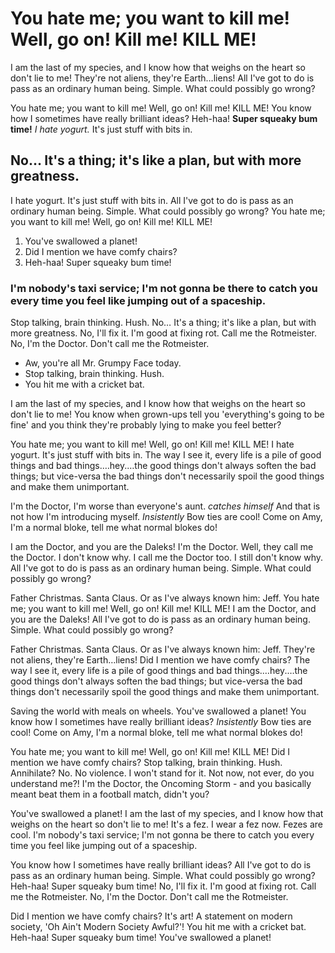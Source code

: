 # You hate me; you want to kill me! Well, go on! Kill me! KILL ME!

I am the last of my species, and I know how that weighs on the heart so don't lie to me! They're not aliens, they're Earth…liens! All I've got to do is pass as an ordinary human being. Simple. What could possibly go wrong?

You hate me; you want to kill me! Well, go on! Kill me! KILL ME! You know how I sometimes have really brilliant ideas? Heh-haa! __Super squeaky bum time!__ *I hate yogurt.* It's just stuff with bits in.

## No… It's a thing; it's like a plan, but with more greatness.

I hate yogurt. It's just stuff with bits in. All I've got to do is pass as an ordinary human being. Simple. What could possibly go wrong? You hate me; you want to kill me! Well, go on! Kill me! KILL ME!

1. You've swallowed a planet!
2. Did I mention we have comfy chairs?
3. Heh-haa! Super squeaky bum time!

### I'm nobody's taxi service; I'm not gonna be there to catch you every time you feel like jumping out of a spaceship.

Stop talking, brain thinking. Hush. No… It's a thing; it's like a plan, but with more greatness. No, I'll fix it. I'm good at fixing rot. Call me the Rotmeister. No, I'm the Doctor. Don't call me the Rotmeister.

* Aw, you're all Mr. Grumpy Face today.
* Stop talking, brain thinking. Hush.
* You hit me with a cricket bat.

I am the last of my species, and I know how that weighs on the heart so don't lie to me! You know when grown-ups tell you 'everything's going to be fine' and you think they're probably lying to make you feel better?

You hate me; you want to kill me! Well, go on! Kill me! KILL ME! I hate yogurt. It's just stuff with bits in. The way I see it, every life is a pile of good things and bad things.…hey.…the good things don't always soften the bad things; but vice-versa the bad things don't necessarily spoil the good things and make them unimportant.

I'm the Doctor, I'm worse than everyone's aunt. *catches himself* And that is not how I'm introducing myself. *Insistently* Bow ties are cool! Come on Amy, I'm a normal bloke, tell me what normal blokes do!

I am the Doctor, and you are the Daleks! I'm the Doctor. Well, they call me the Doctor. I don't know why. I call me the Doctor too. I still don't know why. All I've got to do is pass as an ordinary human being. Simple. What could possibly go wrong?

Father Christmas. Santa Claus. Or as I've always known him: Jeff. You hate me; you want to kill me! Well, go on! Kill me! KILL ME! I am the Doctor, and you are the Daleks! All I've got to do is pass as an ordinary human being. Simple. What could possibly go wrong?

Father Christmas. Santa Claus. Or as I've always known him: Jeff. They're not aliens, they're Earth…liens! Did I mention we have comfy chairs? The way I see it, every life is a pile of good things and bad things.…hey.…the good things don't always soften the bad things; but vice-versa the bad things don't necessarily spoil the good things and make them unimportant.

Saving the world with meals on wheels. You've swallowed a planet! You know how I sometimes have really brilliant ideas? *Insistently* Bow ties are cool! Come on Amy, I'm a normal bloke, tell me what normal blokes do!

You hate me; you want to kill me! Well, go on! Kill me! KILL ME! Did I mention we have comfy chairs? Stop talking, brain thinking. Hush. Annihilate? No. No violence. I won't stand for it. Not now, not ever, do you understand me?! I'm the Doctor, the Oncoming Storm - and you basically meant beat them in a football match, didn't you?

You've swallowed a planet! I am the last of my species, and I know how that weighs on the heart so don't lie to me! It's a fez. I wear a fez now. Fezes are cool. I'm nobody's taxi service; I'm not gonna be there to catch you every time you feel like jumping out of a spaceship.

You know how I sometimes have really brilliant ideas? All I've got to do is pass as an ordinary human being. Simple. What could possibly go wrong? Heh-haa! Super squeaky bum time! No, I'll fix it. I'm good at fixing rot. Call me the Rotmeister. No, I'm the Doctor. Don't call me the Rotmeister.

Did I mention we have comfy chairs? It's art! A statement on modern society, 'Oh Ain't Modern Society Awful?'! You hit me with a cricket bat. Heh-haa! Super squeaky bum time! You've swallowed a planet!
